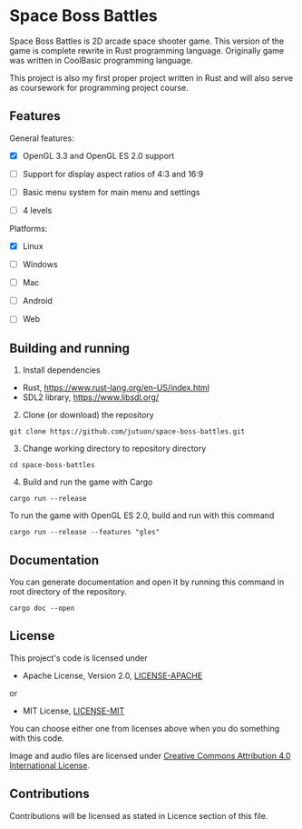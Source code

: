 # Space Boss Battles

Space Boss Battles is 2D arcade space shooter game. This version of the game is complete rewrite in Rust programming language. Originally game was written in CoolBasic programming language.

This project is also my first proper project written in Rust and will also serve as coursework for programming project course.

## Features

General features:

- [x] OpenGL 3.3 and OpenGL ES 2.0 support
- [ ] Support for display aspect ratios of 4:3 and 16:9
- [ ] Basic menu system for main menu and settings
- [ ] 4 levels


Platforms:

- [x] Linux
- [ ] Windows
- [ ] Mac
- [ ] Android
- [ ] Web



## Building and running

1. Install dependencies
  - Rust, https://www.rust-lang.org/en-US/index.html
  - SDL2 library, https://www.libsdl.org/

2. Clone (or download) the repository

```
git clone https://github.com/jutuon/space-boss-battles.git
```

3. Change working directory to repository directory

```
cd space-boss-battles
```

4. Build and run the game with Cargo

```
cargo run --release
```

To run the game with OpenGL ES 2.0, build and run with this command
```
cargo run --release --features "gles"
```

## Documentation

You can generate documentation and open it by running this command in
root directory of the repository.
```
cargo doc --open
```


## License

This project's code is licensed under

* Apache License, Version 2.0, [LICENSE-APACHE](https://github.com/jutuon/space-boss-battles/blob/master/LICENSE-APACHE)

or

* MIT License, [LICENSE-MIT](https://github.com/jutuon/space-boss-battles/blob/master/LICENSE-MIT)

You can choose either one from licenses above when you do something with this code.

Image and audio files are licensed under [Creative Commons Attribution 4.0 International License](https://creativecommons.org/licenses/by/4.0/).

## Contributions

Contributions will be licensed as stated in Licence section of this file.
